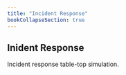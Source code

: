 ```yaml
---
title: "Incident Response"
bookCollapseSection: true
---
```


## Inident Response

Incident response table-top simulation.

